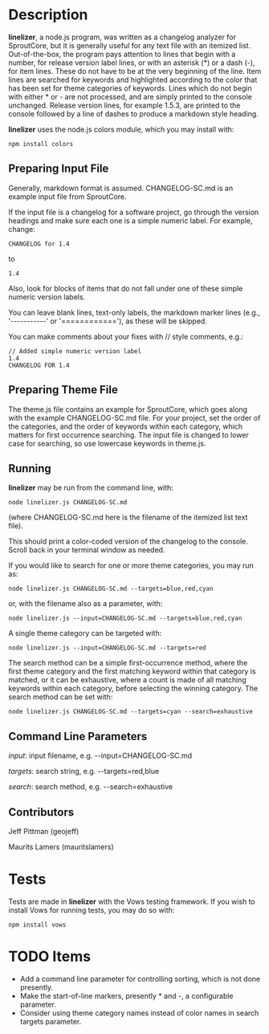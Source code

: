 Description
===============
**linelizer**, a node.js program, was written as a changelog analyzer for SproutCore, but it is generally useful for any text file with an itemized list. Out-of-the-box, the program pays attention to lines that begin with a number, for release version label lines, or with an asterisk (*) or a dash (-), for item lines. These do not have to be at the very beginning of the line. Item lines are searched for keywords and highlighted according to the color that has been set for theme categories of keywords. Lines which do not begin with either * or - are not processed, and are simply printed to the console unchanged. Release version lines, for example 1.5.3, are printed to the console followed by a line of dashes to produce a markdown style heading.

**linelizer** uses the node.js colors module, which you may install with:

	npm install colors

Preparing Input File
--------------------
Generally, markdown format is assumed. CHANGELOG-SC.md is an example input file from SproutCore.

If the input file is a changelog for a software project, go through the version headings and make sure each one is a simple numeric label. For example, change:

	CHANGELOG for 1.4

to

	1.4

Also, look for blocks of items that do not fall under one of these simple numeric version labels.

You can leave blank lines, text-only labels, the markdown marker lines (e.g., '-----------' or '============'), as these will be skipped.

You can make comments about your fixes with // style comments, e.g.:

	// Added simple numeric version label
	1.4
	CHANGELOG FOR 1.4

Preparing Theme File
--------------------
The theme.js file contains an example for SproutCore, which goes along with the example CHANGELOG-SC.md file. For your project, set the order of the categories, and the order of keywords within each category, which matters for first occurrence searching. The input file is changed to lower case for searching, so use lowercase keywords in theme.js.

Running
-------

**linelizer** may be run from the command line, with:

	node linelizer.js CHANGELOG-SC.md 

(where CHANGELOG-SC.md here is the filename of the itemized list text file).

This should print a color-coded version of the changelog to the console. Scroll back in your terminal window as needed.

If you would like to search for one or more theme categories, you may run as:

	node linelizer.js CHANGELOG-SC.md --targets=blue,red,cyan

or, with the filename also as a parameter, with:

	node linelizer.js --input=CHANGELOG-SC.md --targets=blue,red,cyan

A single theme category can be targeted with:

	node linelizer.js --input=CHANGELOG-SC.md --targets=red

The search method can be a simple first-occurrence method, where the first theme category and the first matching keyword within that category is matched, or it can be exhaustive, where a count is made of all matching keywords within each category, before selecting the winning category. The search method can be set with:

    node linelizer.js CHANGELOG-SC.md --targets=cyan --search=exhaustive

Command Line Parameters
-----------------------

*input*: input filename, e.g. --input=CHANGELOG-SC.md

*targets*: search string, e.g. --targets=red,blue

*search*: search method, e.g. --search=exhaustive

Contributors
------------

Jeff Pittman (geojeff)

Maurits Lamers (mauritslamers)

Tests
=====
Tests are made in **linelizer** with the Vows testing framework. If you wish to install Vows for running tests, you may do so with:

	npm install vows

TODO Items
==========
* Add a command line parameter for controlling sorting, which is not done presently.
* Make the start-of-line markers, presently * and -, a configurable parameter.
* Consider using theme category names instead of color names in search targets parameter.![]()

